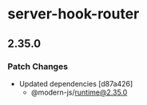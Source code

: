 # server-hook-router

## 2.35.0

### Patch Changes

- Updated dependencies [d87a426]
  - @modern-js/runtime@2.35.0
